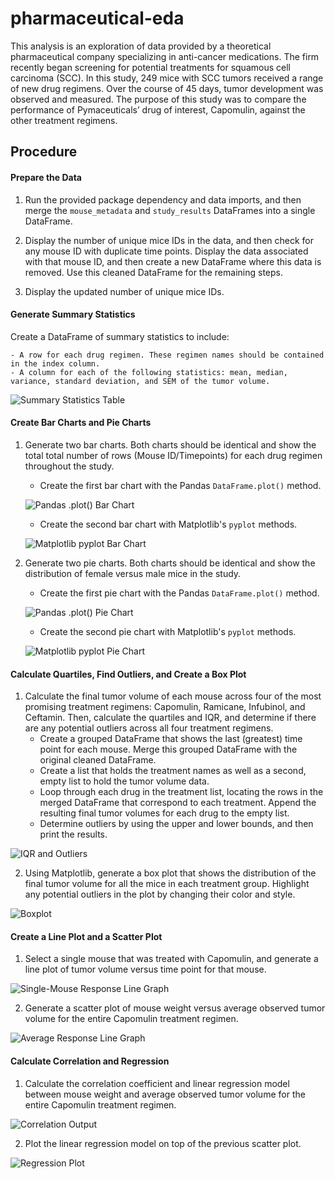 # pharmaceutical-eda
This analysis is an exploration of data provided by a theoretical pharmaceutical company specializing in anti-cancer medications. The firm recently began screening for potential treatments for squamous cell carcinoma (SCC). In this study, 249 mice with SCC tumors received a range of new drug regimens. Over the course of 45 days, tumor development was observed and measured. The purpose of this study was to compare the performance of Pymaceuticals’ drug of interest, Capomulin, against the other treatment regimens.

## Procedure

#### Prepare the Data
1. Run the provided package dependency and data imports, and then merge the `mouse_metadata` and `study_results` DataFrames into a single DataFrame.

2. Display the number of unique mice IDs in the data, and then check for any mouse ID with duplicate time points. Display the data associated with that mouse ID, and then create a new DataFrame where this data is removed. Use this cleaned DataFrame for the remaining steps.

3. Display the updated number of unique mice IDs.

#### Generate Summary Statistics
Create a DataFrame of summary statistics to include:

    - A row for each drug regimen. These regimen names should be contained in the index column.
    - A column for each of the following statistics: mean, median, variance, standard deviation, and SEM of the tumor volume.

![Summary Statistics Table](images/summary_stats.png)

#### Create Bar Charts and Pie Charts
1. Generate two bar charts. Both charts should be identical and show the total total number of rows (Mouse ID/Timepoints) for each drug regimen throughout the study.
    - Create the first bar chart with the Pandas `DataFrame.plot()` method.

    ![Pandas `.plot()` Bar Chart](images/pandas_bar.png)

    - Create the second bar chart with Matplotlib's `pyplot` methods.

    ![Matplotlib `pyplot` Bar Chart](images/matplotlib_bar.png)

2. Generate two pie charts. Both charts should be identical and show the distribution of female versus male mice in the study.
    - Create the first pie chart with the Pandas `DataFrame.plot()` method.

    ![Pandas `.plot()` Pie Chart](images/pandas_pie.png)

    - Create the second pie chart with Matplotlib's `pyplot` methods.

    ![Matplotlib `pyplot` Pie Chart](images/matplotlib_pie.png)

#### Calculate Quartiles, Find Outliers, and Create a Box Plot
1. Calculate the final tumor volume of each mouse across four of the most promising treatment regimens: Capomulin, Ramicane, Infubinol, and Ceftamin. Then, calculate the quartiles and IQR, and determine if there are any potential outliers across all four treatment regimens.
    - Create a grouped DataFrame that shows the last (greatest) time point for each mouse. Merge this grouped DataFrame with the original cleaned DataFrame.
    - Create a list that holds the treatment names as well as a second, empty list to hold the tumor volume data.
    - Loop through each drug in the treatment list, locating the rows in the merged DataFrame that correspond to each treatment. Append the resulting final tumor volumes for each drug to the empty list.
    - Determine outliers by using the upper and lower bounds, and then print the results.

![IQR and Outliers](images/iqr_outliers.png)

2. Using Matplotlib, generate a box plot that shows the distribution of the final tumor volume for all the mice in each treatment group. Highlight any potential outliers in the plot by changing their color and style.

![Boxplot](images/boxplot.png)

#### Create a Line Plot and a Scatter Plot
1. Select a single mouse that was treated with Capomulin, and generate a line plot of tumor volume versus time point for that mouse.

![Single-Mouse Response Line Graph](images/single-mouse_response.png)

2. Generate a scatter plot of mouse weight versus average observed tumor volume for the entire Capomulin treatment regimen.

![Average Response Line Graph](images/average_response.png)

#### Calculate Correlation and Regression
1. Calculate the correlation coefficient and linear regression model between mouse weight and average observed tumor volume for the entire Capomulin treatment regimen.

![Correlation Output](images/correlation.png)

2. Plot the linear regression model on top of the previous scatter plot.

![Regression Plot](images/regression.png)